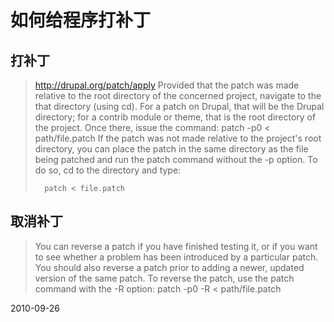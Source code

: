 # 如何给程序打补丁



## 打补丁
> http://drupal.org/patch/apply
> Provided that the patch was made relative to the root directory of the concerned project, navigate to the that directory (using cd). For a patch on Drupal, that will be the Drupal directory; for a contrib module or theme, that is the root directory of the project. Once there, issue the command:
> patch -p0 < path/file.patch
> If the patch was not made relative to the project's root directory, you can place the patch in the same directory as the file being patched and run the patch command without the -p option. To do so, cd to the directory and type:
> 
>       patch < file.patch

## 取消补丁

> You can reverse a patch if you have finished testing it, or if you want to see whether a problem has been introduced by a particular patch. You should also reverse a patch prior to adding a newer, updated version of the same patch. To reverse the patch, use the patch command with the -R option:
>       patch -p0 -R < path/file.patch



2010-09-26